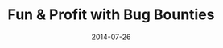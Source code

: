 ---
title: Fun & Profit with Bug Bounties
date: 2014-07-26
type: slides
event: null Dharamshala July 2014
link: https://www.slideshare.net/null0x00/fun-profit-with-bug-bounties
image: ./slides-bg.png
---